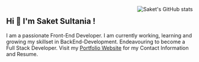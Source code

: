 <img alt="Saket's GitHub stats" align="right" src="https://github-readme-stats.vercel.app/api?username=SAKET03&hide_border=true&hide_title=true&show_icons=true&theme=dark">

## Hi 👋 I'm Saket Sultania !
I am a passionate Front-End Developer. I am currently working, learning and growing my skillset in BackEnd-Development. Endeavouring to become a Full Stack Developer. Visit my <a target="_blank" href="https://saketsultania-tech.netlify.app" >Portfolio Website</a> for my Contact Information and Resume.


